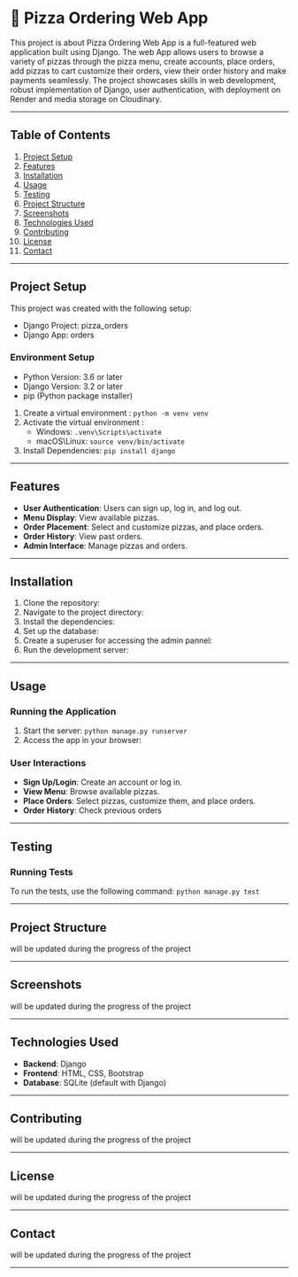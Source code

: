 # 🍕 Pizza Ordering Web App

This project is about Pizza Ordering Web App is a full-featured web application built using Django. The web App allows users to browse a variety of pizzas through the pizza menu, create accounts, place orders, add pizzas to cart customize their orders, view their order history and make payments seamlessly. The project showcases skills in web development, robust implementation of Django, user authentication, with deployment on Render and media storage on Cloudinary.

---

## Table of Contents
1. [Project Setup](#project-setup)
2. [Features](#features)
3. [Installation](#installation)
4. [Usage](#usage)
5. [Testing](#testing)
6. [Project Structure](#project-structure)
7. [Screenshots](#screenshots)
8. [Technologies Used](#technologies-used)
9. [Contributing](#contributing)
10. [License](#license)
11. [Contact](#contact)

---

## Project Setup
This project was created with the following setup:

- Django Project: pizza_orders
- Django App: orders
### Environment Setup
- Python Version: 3.6 or later
- Django Version: 3.2 or later
- pip (Python package installer)

1. Create a virtual environment : ```python -m venv venv```
2. Activate the virtual environment :
   - Windows: ```.venv\Scripts\activate```
   - macOS\Linux: ```source venv/bin/activate```
3. Install Dependencies: ```pip install django```

---

## Features
- **User Authentication**: Users can sign up, log in, and log out.
- **Menu Display**: View available pizzas.
- **Order Placement**: Select and customize pizzas, and place orders.
- **Order History**: View past orders.
- **Admin Interface**: Manage pizzas and orders.

---

## Installation
1. Clone the repository:
2. Navigate to the project directory:
3. Install the dependencies:
4. Set up the database:
5. Create a superuser for accessing the admin pannel:
6. Run the development server:

---

## Usage
### Running the Application
  1. Start the server:
     ```python manage.py runserver```
  2. Access the app in your browser:
### User Interactions
  - **Sign Up/Login**: Create an account or log in.
  - **View Menu**: Browse available pizzas.
  - **Place Orders**: Select pizzas, customize them, and place orders.
  - **Order History**: Check previous orders

---

## Testing
### Running Tests
To run the tests, use the following command:
```python manage.py test```

---

## Project Structure
will be updated during the progress of the project

---

## Screenshots
will be updated during the progress of the project

---

## Technologies Used
- **Backend**: Django
- **Frontend**: HTML, CSS, Bootstrap
- **Database**: SQLite (default with Django)

---

## Contributing
will be updated during the progress of the project

---

## License
will be updated during the progress of the project

---

## Contact
will be updated during the progress of the project

---
